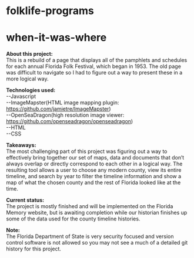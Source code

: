 # folklife-programs
# when-it-was-where

<b>About this project:</b><br/> 
This is a rebuild of a page that displays all of the pamphlets and schedules for each annual Florida Folk Festival, which began in 1953. The old page was difficult to navigate so I had to figure out a way to present these in a more logical way. 

<b>Technologies used:</b><br/> 
--Javascript<br/>
--ImageMapster(HTML image mapping plugin: <a>https://github.com/jamietre/ImageMapster</a>) <br/>
--OpenSeaDragon(high resolution image viewer: <a>https://github.com/openseadragon/openseadragon</a>)<br/>
--HTML<br/>
--CSS<br/>

<b>Takeaways:</b><br/> 
The most challenging part of this project was figuring out a way to effectively bring together our set of maps, data and documents that don’t always overlap or directly correspond to each other in a logical way. The resulting tool allows a user to choose any modern county, view its entire timeline, and search by year to filter the timeline information and show a map of what the chosen county and the rest of Florida looked like at the time. 

<b>Current status:</b><br/> 
The project is mostly finished and will be implemented on the Florida Memory website, but is awaiting completion while our historian finishes up some of the data used for the county timeline histories.

<b>Note:</b><br/> 
The Florida Department of State is very security focused and version control software is not allowed so you may not see a much of a detailed git history for this project.

